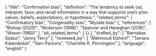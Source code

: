 {
  "title": "Confirmation bias",
  "definition": "The tendency to seek out, interpret, favor and recall information in a way that supports one’s prior values, beliefs, expectations, or hypothesis.",
  "related_terms": [
    "Confirmatory bias",
    "Congeniality bias",
    "Myside bias"
  ],
  "references": [
    "Bishop (2020)",
    "Nickerson (1998)",
    "Spencer and Heneghan (2018)",
    "Wason (1960)"
  ],
  "alt_related_terms": [
    {}
  ],
  "drafted_by": [
    "Barnabas Szaszi",
    "Jenny Terry"
  ],
  "reviewed_by": [
    "Mahmoud Elsherif",
    "Tamara Kalandadze",
    "Sam Parsons",
    "Charlotte R. Pennington"
  ],
  "language": "english"
}
